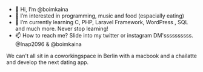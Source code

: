 - 👋 Hi, I’m @boimkaina
- 👀 I’m interested in programming, music and food (espacially eating)
- 🌱 I’m currently learning C, PHP, Laravel Framework, WordPress , SQL and much more. Never stop learning!
- 📫 How to reach me? Slide into my twitter or instagram DM'ssssssssss. @Inap2096 & @boimkaina

We can't all sit in a coworkingspace in Berlin with a macbook and a chailatte and develop the next dating app.

<!---
boimkaina/boimkaina is a ✨ special ✨ repository because its `README.md` (this file) appears on your GitHub profile.
You can click the Preview link to take a look at your changes.
--->
